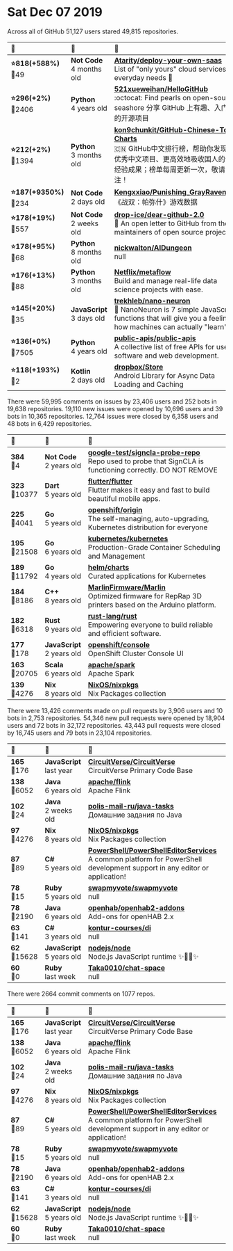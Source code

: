 # Sat Dec 07 2019

Across all of GitHub 51,127 users stared 
49,815 repositories. 

| :page_with_curl: | :calendar: | :page_with_curl: |
| :--- | :--- | :--- |
| **:star:818(+588%)**<br>:twisted_rightwards_arrows:49 | **Not Code**<br>4 months old | **[Atarity/deploy-your-own-saas](https://github.com/Atarity/deploy-your-own-saas)**<br>List of "only yours" cloud services for everyday needs :black_flag: |
| **:star:296(+2%)**<br>:twisted_rightwards_arrows:2406 | **Python**<br>4 years old | **[521xueweihan/HelloGitHub](https://github.com/521xueweihan/HelloGitHub)**<br>:octocat: Find pearls on open-source seashore 分享 GitHub 上有趣、入门级的开源项目 |
| **:star:212(+2%)**<br>:twisted_rightwards_arrows:1394 | **Python**<br>3 months old | **[kon9chunkit/GitHub-Chinese-Top-Charts](https://github.com/kon9chunkit/GitHub-Chinese-Top-Charts)**<br>:cn: GitHub中文排行榜，帮助你发现高分优秀中文项目、更高效地吸收国人的优秀经验成果；榜单每周更新一次，敬请关注！ |
| **:star:187(+9350%)**<br>:twisted_rightwards_arrows:234 | **Not Code**<br>2 days old | **[Kengxxiao/Punishing_GrayRaven_Tab](https://github.com/Kengxxiao/Punishing_GrayRaven_Tab)**<br>《战双：帕弥什》游戏数据 |
| **:star:178(+19%)**<br>:twisted_rightwards_arrows:557 | **Not Code**<br>2 weeks old | **[drop-ice/dear-github-2.0](https://github.com/drop-ice/dear-github-2.0)**<br>📨 An open letter to GitHub from the maintainers of open source projects  |
| **:star:178(+95%)**<br>:twisted_rightwards_arrows:68 | **Python**<br>8 months old | **[nickwalton/AIDungeon](https://github.com/nickwalton/AIDungeon)**<br>null |
| **:star:176(+13%)**<br>:twisted_rightwards_arrows:88 | **Python**<br>3 months old | **[Netflix/metaflow](https://github.com/Netflix/metaflow)**<br>Build and manage real-life data science projects with ease. |
| **:star:145(+20%)**<br>:twisted_rightwards_arrows:35 | **JavaScript**<br>3 days old | **[trekhleb/nano-neuron](https://github.com/trekhleb/nano-neuron)**<br>🤖 NanoNeuron is 7 simple JavaScript functions that will give you a feeling of how machines can actually "learn" |
| **:star:136(+0%)**<br>:twisted_rightwards_arrows:7505 | **Python**<br>4 years old | **[public-apis/public-apis](https://github.com/public-apis/public-apis)**<br>A collective list of free APIs for use in software and web development. |
| **:star:118(+193%)**<br>:twisted_rightwards_arrows:2 | **Kotlin**<br>2 days old | **[dropbox/Store](https://github.com/dropbox/Store)**<br>Android Library for Async Data Loading and Caching |

There were 59,995 comments on issues by 23,406 users and 252 bots in 19,638 repositories.
19,110 new issues were opened by 10,696 users and 39 bots in 10,365 repositories.
12,764 issues were closed by 6,358 users and 48 bots in 6,429 repositories.

| :speech_balloon: | :calendar: | :page_with_curl: |
| :--- | :--- | :--- |
| **384**<br>:twisted_rightwards_arrows:4 | **Not Code**<br>2 years old | **[google-test/signcla-probe-repo](https://github.com/google-test/signcla-probe-repo)**<br>Repo used to probe that SignCLA is functioning correctly.  DO NOT REMOVE |
| **323**<br>:twisted_rightwards_arrows:10377 | **Dart**<br>5 years old | **[flutter/flutter](https://github.com/flutter/flutter)**<br>Flutter makes it easy and fast to build beautiful mobile apps. |
| **225**<br>:twisted_rightwards_arrows:4041 | **Go**<br>5 years old | **[openshift/origin](https://github.com/openshift/origin)**<br>The self-managing, auto-upgrading, Kubernetes distribution for everyone |
| **195**<br>:twisted_rightwards_arrows:21508 | **Go**<br>6 years old | **[kubernetes/kubernetes](https://github.com/kubernetes/kubernetes)**<br>Production-Grade Container Scheduling and Management |
| **189**<br>:twisted_rightwards_arrows:11792 | **Go**<br>4 years old | **[helm/charts](https://github.com/helm/charts)**<br>Curated applications for Kubernetes |
| **184**<br>:twisted_rightwards_arrows:8186 | **C++**<br>8 years old | **[MarlinFirmware/Marlin](https://github.com/MarlinFirmware/Marlin)**<br>Optimized firmware for RepRap 3D printers based on the Arduino platform. |
| **182**<br>:twisted_rightwards_arrows:6318 | **Rust**<br>9 years old | **[rust-lang/rust](https://github.com/rust-lang/rust)**<br>Empowering everyone to build reliable and efficient software. |
| **177**<br>:twisted_rightwards_arrows:178 | **JavaScript**<br>2 years old | **[openshift/console](https://github.com/openshift/console)**<br>OpenShift Cluster Console UI |
| **163**<br>:twisted_rightwards_arrows:20705 | **Scala**<br>6 years old | **[apache/spark](https://github.com/apache/spark)**<br>Apache Spark |
| **139**<br>:twisted_rightwards_arrows:4276 | **Nix**<br>8 years old | **[NixOS/nixpkgs](https://github.com/NixOS/nixpkgs)**<br>Nix Packages collection |

There were 13,426 comments made on pull requests by 3,906 users and 10 bots in 2,753 repositories.
54,346 new pull requests were opened by 18,904 users and 72 bots in 32,172 repositories.
43,443 pull requests were closed by 16,745 users and 79 bots in 23,104 repositories.

| :speech_balloon: | :calendar: | :page_with_curl: |
| :--- | :--- | :--- |
| **165**<br>:twisted_rightwards_arrows:176 | **JavaScript**<br>last year | **[CircuitVerse/CircuitVerse](https://github.com/CircuitVerse/CircuitVerse)**<br>CircuitVerse Primary Code Base |
| **138**<br>:twisted_rightwards_arrows:6052 | **Java**<br>6 years old | **[apache/flink](https://github.com/apache/flink)**<br>Apache Flink |
| **102**<br>:twisted_rightwards_arrows:24 | **Java**<br>2 weeks old | **[polis-mail-ru/java-tasks](https://github.com/polis-mail-ru/java-tasks)**<br>Домашние задания по Java  |
| **97**<br>:twisted_rightwards_arrows:4276 | **Nix**<br>8 years old | **[NixOS/nixpkgs](https://github.com/NixOS/nixpkgs)**<br>Nix Packages collection |
| **87**<br>:twisted_rightwards_arrows:89 | **C#**<br>5 years old | **[PowerShell/PowerShellEditorServices](https://github.com/PowerShell/PowerShellEditorServices)**<br>A common platform for PowerShell development support in any editor or application! |
| **78**<br>:twisted_rightwards_arrows:15 | **Ruby**<br>5 years old | **[swapmyvote/swapmyvote](https://github.com/swapmyvote/swapmyvote)**<br>null |
| **78**<br>:twisted_rightwards_arrows:2190 | **Java**<br>6 years old | **[openhab/openhab2-addons](https://github.com/openhab/openhab2-addons)**<br>Add-ons for openHAB 2.x |
| **63**<br>:twisted_rightwards_arrows:141 | **C#**<br>3 years old | **[kontur-courses/di](https://github.com/kontur-courses/di)**<br>null |
| **62**<br>:twisted_rightwards_arrows:15628 | **JavaScript**<br>5 years old | **[nodejs/node](https://github.com/nodejs/node)**<br>Node.js JavaScript runtime :sparkles::turtle::rocket::sparkles: |
| **60**<br>:twisted_rightwards_arrows:0 | **Ruby**<br>last week | **[Taka0010/chat-space](https://github.com/Taka0010/chat-space)**<br>null |

There were 2664 commit comments on 1077 repos.

| :speech_balloon: | :calendar: | :page_with_curl: |
| :--- | :--- | :--- |
| **165**<br>:twisted_rightwards_arrows:176 | **JavaScript**<br>last year | **[CircuitVerse/CircuitVerse](https://github.com/CircuitVerse/CircuitVerse)**<br>CircuitVerse Primary Code Base |
| **138**<br>:twisted_rightwards_arrows:6052 | **Java**<br>6 years old | **[apache/flink](https://github.com/apache/flink)**<br>Apache Flink |
| **102**<br>:twisted_rightwards_arrows:24 | **Java**<br>2 weeks old | **[polis-mail-ru/java-tasks](https://github.com/polis-mail-ru/java-tasks)**<br>Домашние задания по Java  |
| **97**<br>:twisted_rightwards_arrows:4276 | **Nix**<br>8 years old | **[NixOS/nixpkgs](https://github.com/NixOS/nixpkgs)**<br>Nix Packages collection |
| **87**<br>:twisted_rightwards_arrows:89 | **C#**<br>5 years old | **[PowerShell/PowerShellEditorServices](https://github.com/PowerShell/PowerShellEditorServices)**<br>A common platform for PowerShell development support in any editor or application! |
| **78**<br>:twisted_rightwards_arrows:15 | **Ruby**<br>5 years old | **[swapmyvote/swapmyvote](https://github.com/swapmyvote/swapmyvote)**<br>null |
| **78**<br>:twisted_rightwards_arrows:2190 | **Java**<br>6 years old | **[openhab/openhab2-addons](https://github.com/openhab/openhab2-addons)**<br>Add-ons for openHAB 2.x |
| **63**<br>:twisted_rightwards_arrows:141 | **C#**<br>3 years old | **[kontur-courses/di](https://github.com/kontur-courses/di)**<br>null |
| **62**<br>:twisted_rightwards_arrows:15628 | **JavaScript**<br>5 years old | **[nodejs/node](https://github.com/nodejs/node)**<br>Node.js JavaScript runtime :sparkles::turtle::rocket::sparkles: |
| **60**<br>:twisted_rightwards_arrows:0 | **Ruby**<br>last week | **[Taka0010/chat-space](https://github.com/Taka0010/chat-space)**<br>null |

